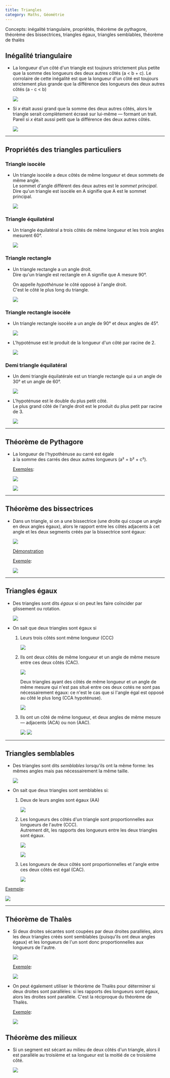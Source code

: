```yaml
---
title: Triangles
category: Maths, Géométrie
---
```


Concepts: inégalité triangulaire, propriétés, théorème de pythagore, théorème des bissectrices, triangles égaux, triangles semblables, théorème de thalès

## Inégalité triangulaire

* La longueur d'un côté d'un triangle est toujours strictement plus petite que la somme des longueurs des deux autres côtés (a < b + c). Le corrolaire de cette inégalité est que la longueur d'un côté est toujours strictement plus grande que la différence des longueurs des deux autres côtés (a - c < b)


  ![](https://i.imgur.com/NSVPSnt.png)

* Si *x* était aussi grand que la somme des deux autres côtés, alors le triangle serait complètement écrasé sur lui-même — formant un trait. Pareil si *x* était aussi petit que la différence des deux autres côtés.

  ![](https://i.imgur.com/tTBSclE.png)

---

## Propriétés des triangles particuliers

### Triangle isocèle

* Un triangle isocèle a deux côtés de même longueur et deux sommets de même angle.  
  Le sommet d'angle différent des deux autres est le *sommet principal*.  
  Dire qu'un triangle est isocèle en A signifie que A est le sommet principal.

  ![](https://i.imgur.com/lQLbB5E.png)

### Triangle équilatéral

* Un triangle équilatéral a trois côtés de même longueur et les trois angles mesurent 60°.

  ![](https://i.imgur.com/cnbAWdO.png)

### Triangle rectangle

* Un triangle rectangle a un angle droit.  
  Dire qu'un triangle est rectangle en A signifie que A mesure 90°.

  On appelle *hypothènuse* le côté opposé à l'angle droit.  
  C'est le côté le plus long du triangle.

  ![](https://i.imgur.com/4RNAtJQ.png)

### Triangle rectangle isocèle

* Un triangle rectangle isocèle a un angle de 90° et deux angles de 45°.

  ![](https://i.imgur.com/ypVY08X.png)

* L'hypoténuse est le produit de la longueur d'un côté par racine de 2.

  ![](https://i.imgur.com/uHjBKdU.png)

### Demi triangle équilatéral

* Un demi triangle équilatérale est un triangle rectangle qui a un angle de 30° et un angle de 60°.

  ![](https://i.imgur.com/SIQNWiO.png)

* L'hypoténuse est le double du plus petit côté.  
  Le plus grand côté de l'angle droit est le produit du plus petit par racine de 3.

  ![](https://i.imgur.com/FKqluAK.png)

---

## Théorème de Pythagore

* La longueur de l'hypothènuse au carré est égale  
  à la somme des carrés des deux autres longueurs (a² = b² + c²).

  <ins>Exemples</ins>:

  ![](https://i.imgur.com/MpZhmAT.png)

  ![](https://i.imgur.com/BQPAFkF.png)

---

## Théorème des bissectrices

* Dans un triangle, si on a une bissectrice (une droite qui coupe un angle en deux angles égaux), alors le rapport entre les côtés adjacents à cet angle et les deux segments créés par la bissectrice sont égaux:

  ![](https://i.imgur.com/kYdRxp1.png)

  [Démonstration](https://www.youtube.com/watch?v=T0ateXAhGJo)

  <ins>Exemple</ins>:

  ![](https://i.imgur.com/Fy43xw3.png)

---

## Triangles égaux

* Des triangles sont dits *égaux* si on peut les faire coïncider par glissement ou rotation.

  ![](https://i.imgur.com/ngozAoF.png)

* On sait que deux triangles sont égaux si

  1. Leurs trois côtés sont même longueur (CCC)

     ![](https://i.imgur.com/htEHFOD.png)

  2. Ils ont deux côtés de même longueur et un angle de même mesure entre ces deux côtés (CAC).

     ![](https://i.imgur.com/DJFepvn.png)

     Deux triangles ayant des côtés de même longueur et un angle de même mesure qui n'est pas situé entre ces deux cotés ne sont pas nécessairement égaux: ce n'est le cas que si l'angle égal est opposé au côté le plus long (CCA hypoténuse).

     ![](https://i.imgur.com/i3AsUSG.png)

  3. Ils ont un côté de même longueur, et deux angles de même mesure — adjacents (ACA) ou non (AAC).

     ![](https://i.imgur.com/gCHlpkL.png)
     ![](https://i.imgur.com/alSm0kv.png)

---

## Triangles semblables

* Des triangles sont dits *semblables* lorsqu'ils ont la même forme: les mêmes angles mais pas nécessairement la même taille.

  ![](https://i.imgur.com/Vv25Uhq.png)

* On sait que deux triangles sont semblables si:

  1. Deux de leurs angles sont égaux (AA)

     ![](https://i.imgur.com/REGeSZa.png)

  2. Les longueurs des côtés d'un triangle sont proportionnelles aux longueurs de l'autre (CCC).   
     Autrement dit, les rapports des longueurs entre les deux triangles sont égaux.

     ![](https://i.imgur.com/xzcu8rj.png)

     ![](https://i.imgur.com/xdfrVgd.png)

  3. Les longueurs de deux côtés sont proportionnelles et l'angle entre ces deux côtés est égal (CAC).

     ![](https://i.imgur.com/RUxN9kk.png)

<ins>Exemple</ins>:

![](https://i.imgur.com/m0KVUJN.png)

---

## Théorème de Thalès

* Si deux droites sécantes sont coupées par deux droites parallèles, alors les deux triangles créés sont semblables (puisqu'ils ont deux angles égaux) et les longueurs de l'un sont donc proportionnelles aux longueurs de l'autre.

  ![](https://i.imgur.com/DXr1ks4.png)

  <ins>Exemple</ins>:

  ![](https://i.imgur.com/NRhcMTI.png)

* On peut également utiliser le théorème de Thalès pour déterminer si deux droites sont parallèles: si les rapports des longueurs sont égaux, alors les droites sont parallèle. C'est la réciproque du théorème de Thalès.

  <ins>Exemple</ins>:

  ![](https://i.imgur.com/O7JdiBR.png)

## Théorème des milieux

* Si un segment est sécant au milieu de deux côtés d'un triangle, alors il est parallèle au troisième et sa longueur est la moitié de ce troisième côté.

  ![](https://i.imgur.com/PO65h96.png)


